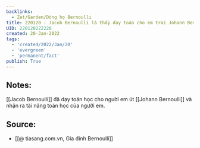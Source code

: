 ```yaml
---
backlinks:
  - Zet/Garden/Dòng họ Bernoulli
title: 220120 - Jacob Bernoulli là thầy dạy toán cho em trai Johann Bernoulli
UID: 220120222220
created: 20-Jan-2022
tags:
  - 'created/2022/Jan/20'
  - 'evergreen'
  - 'permanent/fact'
publish: True
---
```

## Notes:
[[Jacob Bernoulli]] đã dạy toán học cho người em út [[Johann Bernoulli]] và nhận ra tài năng toán học của người em.

## Source:
- [[@ tiasang.com.vn, Gia đình Bernoulli]]

